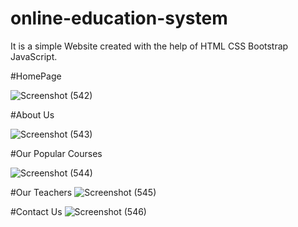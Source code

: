 # online-education-system

It is a simple Website created with the help of HTML CSS Bootstrap JavaScript.

#HomePage

![Screenshot (542)](https://user-images.githubusercontent.com/69362478/120628880-d4357d80-c482-11eb-9d00-40036d94dfdf.png)

#About Us

![Screenshot (543)](https://user-images.githubusercontent.com/69362478/120629015-fb8c4a80-c482-11eb-8874-e2aeb5fec749.png)

#Our Popular Courses

![Screenshot (544)](https://user-images.githubusercontent.com/69362478/120629143-237bae00-c483-11eb-8259-92afb0f26353.png)

#Our Teachers
![Screenshot (545)](https://user-images.githubusercontent.com/69362478/120629362-5e7de180-c483-11eb-863f-166ef9c6acf7.png)

#Contact Us
![Screenshot (546)](https://user-images.githubusercontent.com/69362478/120629510-83725480-c483-11eb-95a3-4c3b2647c7be.png)







